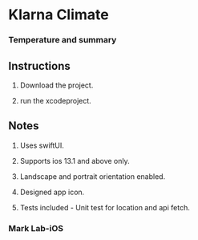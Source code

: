 # Klarna Climate
### Temperature and summary

## Instructions

1. Download the project.

2. run the xcodeproject.

## Notes

1. Uses swiftUI.

2. Supports ios 13.1 and above only.

3. Landscape and portrait orientation enabled.

4. Designed app icon.

5. Tests included - Unit test for location and api fetch.

### Mark Lab-iOS

